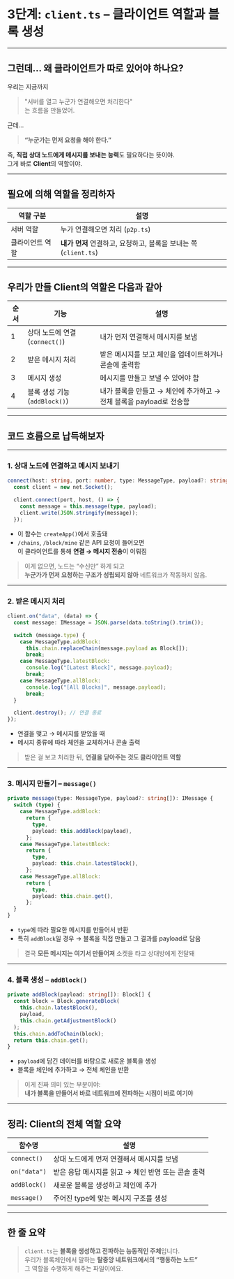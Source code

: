 # 3단계: `client.ts` – 클라이언트 역할과 블록 생성

---

## 그런데… 왜 클라이언트가 따로 있어야 하나요?

우리는 지금까지

> "서버를 열고 누군가 연결해오면 처리한다"  
> 는 흐름을 만들었어.

근데…

> **“누군가는 먼저 요청을 해야 한다.”**

즉, **직접 상대 노드에게 메시지를 보내는 능력**도 필요하다는 뜻이야.  
그게 바로 **Client**의 역할이야.

---

## 필요에 의해 역할을 정리하자

| 역할 구분       | 설명                                                             |
| --------------- | ---------------------------------------------------------------- |
| 서버 역할       | 누가 연결해오면 처리 (`p2p.ts`)                                  |
| 클라이언트 역할 | **내가 먼저** 연결하고, 요청하고, 블록을 보내는 쪽 (`client.ts`) |

---

## 우리가 만들 Client의 역할은 다음과 같아

| 순서 | 기능                           | 설명                                                                |
| ---- | ------------------------------ | ------------------------------------------------------------------- |
| 1    | 상대 노드에 연결 (`connect()`) | 내가 먼저 연결해서 메시지를 보냄                                    |
| 2    | 받은 메시지 처리               | 받은 메시지를 보고 체인을 업데이트하거나 콘솔에 출력함              |
| 3    | 메시지 생성                    | 메시지를 만들고 보낼 수 있어야 함                                   |
| 4    | 블록 생성 기능 (`addBlock()`)  | 내가 블록을 만들고 → 체인에 추가하고 → 전체 블록을 payload로 전송함 |

---

## 코드 흐름으로 납득해보자

---

### 1. 상대 노드에 연결하고 메시지 보내기

```ts
connect(host: string, port: number, type: MessageType, payload?: string[]): void {
  const client = new net.Socket();

  client.connect(port, host, () => {
    const message = this.message(type, payload);
    client.write(JSON.stringify(message));
  });
```

- 이 함수는 `createApp()`에서 호출돼
- `/chains`, `/block/mine` 같은 API 요청이 들어오면  
  이 클라이언트를 통해 **연결 → 메시지 전송**이 이뤄짐

> 이게 없으면, 노드는 “수신만” 하게 되고  
> **누군가가 먼저 요청하는 구조가 성립되지 않아** 네트워크가 작동하지 않음.

---

### 2. 받은 메시지 처리

```ts
client.on("data", (data) => {
  const message: IMessage = JSON.parse(data.toString().trim());

  switch (message.type) {
    case MessageType.addBlock:
      this.chain.replaceChain(message.payload as Block[]);
      break;
    case MessageType.latestBlock:
      console.log("[Latest Block]", message.payload);
      break;
    case MessageType.allBlock:
      console.log("[All Blocks]", message.payload);
      break;
  }

  client.destroy(); // 연결 종료
});
```

- 연결을 맺고 → 메시지를 받았을 때
- 메시지 종류에 따라 체인을 교체하거나 콘솔 출력

> 받은 걸 보고 처리한 뒤, **연결을 닫아주는 것도 클라이언트 역할**

---

### 3. 메시지 만들기 – `message()`

```ts
private message(type: MessageType, payload?: string[]): IMessage {
  switch (type) {
    case MessageType.addBlock:
      return {
        type,
        payload: this.addBlock(payload),
      };
    case MessageType.latestBlock:
      return {
        type,
        payload: this.chain.latestBlock(),
      };
    case MessageType.allBlock:
      return {
        type,
        payload: this.chain.get(),
      };
  }
}
```

- `type`에 따라 필요한 메시지를 만들어서 반환
- 특히 `addBlock`일 경우 → 블록을 직접 만들고 그 결과를 payload로 담음

> 결국 **모든 메시지는 여기서 만들어져** 소켓을 타고 상대방에게 전달돼

---

### 4. 블록 생성 – `addBlock()`

```ts
private addBlock(payload: string[]): Block[] {
  const block = Block.generateBlock(
    this.chain.latestBlock(),
    payload,
    this.chain.getAdjustmentBlock()
  );
  this.chain.addToChain(block);
  return this.chain.get();
}
```

- `payload`에 담긴 데이터를 바탕으로 새로운 블록을 생성
- 블록을 체인에 추가하고 → 전체 체인을 반환

> 이게 진짜 의미 있는 부분이야:  
> **내가 블록을 만들어서 바로 네트워크에 전파하는 시점이 바로 여기야**

---

## 정리: Client의 전체 역할 요약

| 함수명       | 설명                                               |
| ------------ | -------------------------------------------------- |
| `connect()`  | 상대 노드에게 먼저 연결해서 메시지를 보냄          |
| `on("data")` | 받은 응답 메시지를 읽고 → 체인 반영 또는 콘솔 출력 |
| `addBlock()` | 새로운 블록을 생성하고 체인에 추가                 |
| `message()`  | 주어진 type에 맞는 메시지 구조를 생성              |

---

## 한 줄 요약

> `client.ts`는 **블록을 생성하고 전파하는 능동적인 주체**입니다.  
> 우리가 블록체인에서 말하는 **탈중앙 네트워크에서의 “행동하는 노드”**  
> 그 역할을 수행하게 해주는 파일이에요.
